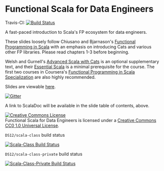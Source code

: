 # Functional Scala for Data Engineers

Travis-CI:  [![Build Status](https://travis-ci.org/pmcollins757/scala-class.svg?branch=master)](https://travis-ci.org/pmcollins757/scala-class)

A fast-paced introduction to Scala's FP ecosystem for data engineers. 

These slides loosely follow Chiusano and Bjarnason's [Functional Programming in Scala](https://www.manning.com/books/functional-programming-in-scala) with an emphasis on introducing Cats and various other FP libraries. Please read chapters 1-3 before beginning.

Welsh and Gurnell's [Advanced Scala with Cats](http://underscore.io/books/advanced-scala/) is an optional supplementary text, and their [Essential Scala](http://underscore.io/books/essential-scala/) is a minimal prerequisite for the course. The first two courses in Coursera's [Functional Programming in Scala Specialization](https://www.coursera.org/specializations/scala) are also highly recommended. 

Slides are viewable [here](http://DS12.github.io/scala-class).

[![Gitter](https://img.shields.io/gitter/room/nwjs/nw.js.svg?maxAge=2592000)](https://gitter.im/ds12/lobby)

A link to ScalaDoc will be available in the slide table of contents, above.

<a rel="license" href="http://creativecommons.org/licenses/by-nc-sa/3.0/deed.en_US"><img alt="Creative Commons License" style="border-width:0" src="http://i.creativecommons.org/l/by-nc-sa/3.0/88x31.png" /></a><br /><span xmlns:dct="http://purl.org/dc/terms/" property="dct:title">Functional Scala for Data Engineers</span> is licensed under a <a rel="license" href="https://creativecommons.org/publicdomain/zero/1.0/">Creative Commons CC0 1.0 Universal License</a>.


`DS12/scala-class` build status

[![Scala-Class Build Status](https://travis-ci.org/DS12/scala-class.svg?branch=master)](https://travis-ci.org/DS12/scala-class)

`DS12/scala-class-private` build status

[![Scala-Class-Private Build Status](https://travis-ci.com/DS12/scala-class-private.svg?token=jyR81STLm55Uqgud7sk1&branch=master)](https://travis-ci.com/DS12/scala-class-private)
